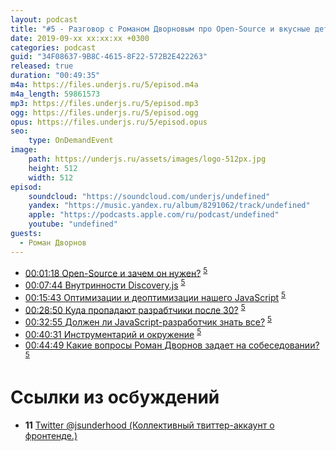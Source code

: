 ```yaml
---
layout: podcast
title: "#5 - Разговор с Романом Дворновым про Open-Source и вкусные детали Web [Ламповый]"
date: 2019-09-xx xx:xx:xx +0300
categories: podcast
guid: "34F08637-9B8C-4615-8F22-572B2E422263"
released: true
duration: "00:49:35"
m4a: https://files.underjs.ru/5/episod.m4a
m4a_length: 59861573
mp3: https://files.underjs.ru/5/episod.mp3
ogg: https://files.underjs.ru/5/episod.ogg
opus: https://files.underjs.ru/5/episod.opus
seo:
    type: OnDemandEvent
image:
    path: https://underjs.ru/assets/images/logo-512px.jpg
    height: 512
    width: 512
episod:
    soundcloud: "https://soundcloud.com/underjs/undefined"
    yandex: "https://music.yandex.ru/album/8291062/track/undefined"
    apple: "https://podcasts.apple.com/ru/podcast/undefined"
    youtube: "undefined"
guests:
  - Роман Дворнов
---
```


- [00:01:18 Open-Source и зачем он нужен?](#) <sup>[5](#note5)</sup>
- [00:07:44 Внутринности Discovery.js](#) <sup>[5](#note5)</sup>
- [00:15:43 Оптимизации и деоптимизации нашего JavaScript](#) <sup>[5](#note5)</sup>
- [00:28:50 Куда пропадают разрабтчики после 30?](#) <sup>[5](#note5)</sup>
- [00:32:55 Должен ли JavaScript-разработчик знать все?](#) <sup>[5](#note5)</sup>
- [00:40:31 Инструментарий и окружение](#) <sup>[5](#note5)</sup>
- [00:44:49 Какие вопросы Роман Дворнов задает на собеседовании?](#) <sup>[5](#note5)</sup>

# Ссылки из осбуждений

- <b id="note11">11</b> [Twitter @jsunderhood (Коллективный твиттер-аккаунт о фронтенде.)](https://twitter.com/jsunderhood)

